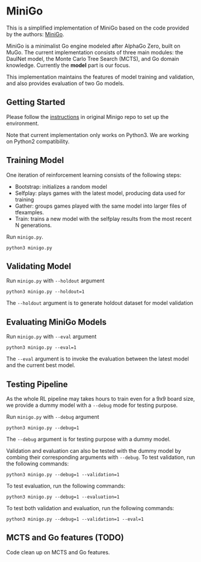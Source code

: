 # MiniGo
This is a simplified implementation of MiniGo based on the code provided by the authors: [MiniGo](https://github.com/tensorflow/minigo).

MiniGo is a minimalist Go engine modeled after AlphaGo Zero, built on MuGo. The current implementation consists of three main modules: the DaulNet model, the Monte Carlo Tree Search (MCTS), and Go domain knowledge. Currently the **model** part is our focus.

This implementation maintains the features of model training and validation, and also provides evaluation of two Go models.

## Getting Started
Please follow the [instructions](https://github.com/tensorflow/minigo/blob/master/README.md#getting-started) in original Minigo repo to set up the environment.

Note that current implementation only works on Python3. We are working on Python2 compatibility.

## Training Model
One iteration of reinforcement learning consists of the following steps:
 - Bootstrap: initializes a random model
 - Selfplay: plays games with the latest model, producing data used for training
 - Gather: groups games played with the same model into larger files of tfexamples.
 - Train: trains a new model with the selfplay results from the most recent N
   generations.

 Run `minigo.py`.
 ```
 python3 minigo.py
 ```

## Validating Model
 Run `minigo.py` with `--holdout` argument
 ```
 python3 minigo.py --holdout=1
 ```
 The `--holdout` argument is to generate holdout dataset for model validation

## Evaluating MiniGo Models
 Run `minigo.py` with `--eval` argument
 ```
 python3 minigo.py --eval=1
 ```
 The `--eval` argument is to invoke the evaluation between the latest model and the current best model.

## Testing Pipeline
As the whole RL pipeline may takes hours to train even for a 9x9 board size, we provide a dummy model with a `--debug` mode for testing purpose.

 Run `minigo.py` with `--debug` argument
 ```
 python3 minigo.py --debug=1
 ```
 The `--debug` argument is for testing purpose with a dummy model.

Validation and evaluation can also be tested with the dummy model by combing their corresponding arguments with `--debug`.
To test validation, run the following commands:
 ```
 python3 minigo.py --debug=1 --validation=1
 ```
To test evaluation, run the following commands:
 ```
 python3 minigo.py --debug=1 --evaluation=1
 ```
To test both validation and evaluation, run the following commands:
 ```
 python3 minigo.py --debug=1 --validation=1 --eval=1
 ```

## MCTS and Go features (TODO)
Code clean up on MCTS and Go features.
